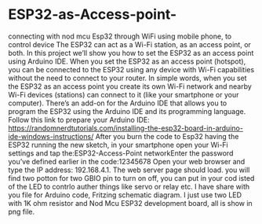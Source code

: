# ESP32-as-Access-point-
connecting with nod mcu Esp32 through WiFi using mobile phone, to control device
The ESP32 can act as a Wi-Fi station, as an access point, or both. In this project we’ll show you how to set the ESP32 as an access point using Arduino IDE.
When you set the ESP32 as an access point (hotspot), you can be connected to the ESP32 using any device with Wi-Fi capabilities without the need to connect to your router.
In simple words, when you set the ESP32 as an access point you create its own Wi-Fi network and nearby Wi-Fi devices (stations) can connect to it (like your smartphone or your computer).
There’s an add-on for the Arduino IDE that allows you to program the ESP32 using the Arduino IDE and its programming language. Follow this link to prepare your Arduino IDE: https://randomnerdtutorials.com/installing-the-esp32-board-in-arduino-ide-windows-instructions/
After you burn the code to Esp32 having the ESP32 running the new sketch, in your smartphone open your Wi-Fi settings and tap the:ESP32-Access-Point networkEnter the password you’ve defined earlier in the code:12345678
Open your web browser and type the IP address: 192.168.4.1. The web server page should load.
you will find two potton for two GBIO pin to turn on off, you can put in your cod isted of the LED to contrlo auther things like servo or relay etc.
I have share with you file for Arduino code, Fritzing schematic diagram.
I just use two LED with 1K ohm resistor and Nod Mcu ESP32 development board, all is show in png file.

